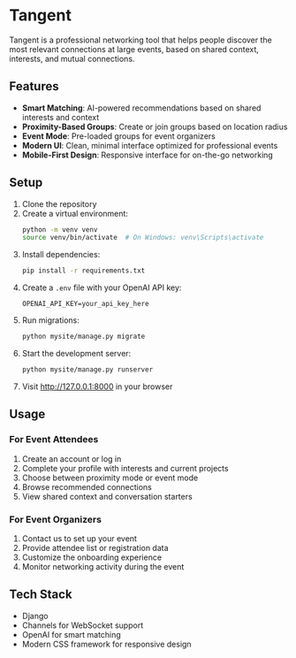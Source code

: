 # Tangent

Tangent is a professional networking tool that helps people discover the most relevant connections at large events, based on shared context, interests, and mutual connections.

## Features

- **Smart Matching**: AI-powered recommendations based on shared interests and context
- **Proximity-Based Groups**: Create or join groups based on location radius
- **Event Mode**: Pre-loaded groups for event organizers
- **Modern UI**: Clean, minimal interface optimized for professional events
- **Mobile-First Design**: Responsive interface for on-the-go networking

## Setup

1. Clone the repository
2. Create a virtual environment:
   ```bash
   python -m venv venv
   source venv/bin/activate  # On Windows: venv\Scripts\activate
   ```
3. Install dependencies:
   ```bash
   pip install -r requirements.txt
   ```
4. Create a `.env` file with your OpenAI API key:
   ```
   OPENAI_API_KEY=your_api_key_here
   ```
5. Run migrations:
   ```bash
   python mysite/manage.py migrate
   ```
6. Start the development server:
   ```bash
   python mysite/manage.py runserver
   ```
7. Visit http://127.0.0.1:8000 in your browser

## Usage

### For Event Attendees
1. Create an account or log in
2. Complete your profile with interests and current projects
3. Choose between proximity mode or event mode
4. Browse recommended connections
5. View shared context and conversation starters

### For Event Organizers
1. Contact us to set up your event
2. Provide attendee list or registration data
3. Customize the onboarding experience
4. Monitor networking activity during the event

## Tech Stack
- Django
- Channels for WebSocket support
- OpenAI for smart matching
- Modern CSS framework for responsive design
